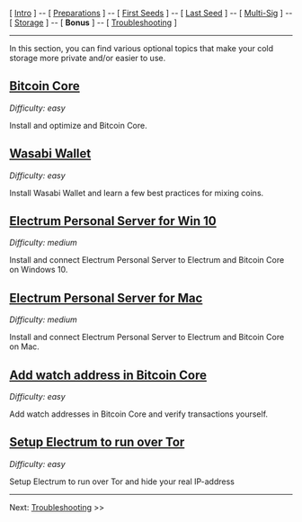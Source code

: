 [ [Intro](README.md) ] -- [ [Preparations]( hodl-guide_10_preparations.md) ] -- [ [First Seeds](hodl-guide_20_first-seeds.md) ] -- [ [Last Seed](hodl-guide_30_last-seed.md) ] -- [ [Multi-Sig](hodl-guide_40_multi-sig.md) ] -- [ [Storage](hodl-guide_50_storage.md
) ] -- [ **Bonus** ] -- [ [Troubleshooting](hodl-guide_70_troubleshooting.md) ]

---

In this section, you can find various optional topics that make your cold storage more private and/or easier to use. 

## [**Bitcoin Core**](hodl-guide_61_bitcoin-core.md)

*Difficulty: easy*

Install and optimize and Bitcoin Core.

## [**Wasabi Wallet**](hodl-guide_62_wasabi-wallet.md)

*Difficulty: easy*

Install Wasabi Wallet and learn a few best practices for mixing coins.

## [**Electrum Personal Server for Win 10**](hodl-guide_63_eps-win.md)

*Difficulty: medium*

Install and connect Electrum Personal Server to Electrum and Bitcoin Core on Windows 10.

## [**Electrum Personal Server for Mac**](hodl-guide_64_eps-mac.md)

*Difficulty: medium*

Install and connect Electrum Personal Server to Electrum and Bitcoin Core on Mac.

## [**Add watch address in Bitcoin Core**](hodl-guide_65_watch-address.md)

*Difficulty: easy*

Add watch addresses in Bitcoin Core and verify transactions yourself.

## [**Setup Electrum to run over Tor**](hodl-guide_66_electrum-tor.md)

*Difficulty: easy* 

Setup Electrum to run over Tor and hide your real IP-address

---

Next: [Troubleshooting](hodl-guide_70_troubleshooting.md) >>
